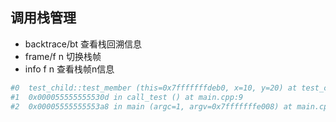 ## 调用栈管理

- backtrace/bt 查看栈回溯信息
- frame/f n 切换栈帧
- info f n 查看栈帧n信息

```bash
#0  test_child::test_member (this=0x7fffffffdeb0, x=10, y=20) at test_child.cpp:6
#1  0x000055555555530d in call_test () at main.cpp:9
#2  0x00005555555553a8 in main (argc=1, argv=0x7fffffffe008) at main.cpp:14
```

